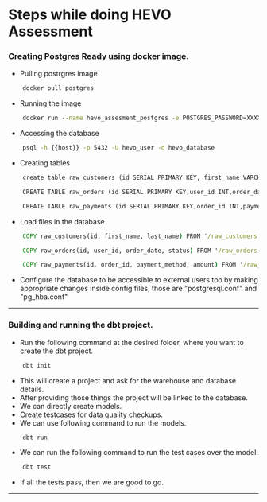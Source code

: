 # Steps while doing HEVO Assessment

### Creating Postgres Ready using docker image.

* Pulling postrgres image
```cmd
    docker pull postgres
```

* Running the image
```cmd
    docker run --name hevo_assesment_postgres -e POSTGRES_PASSWORD=XXXXXXXXXXXXXX -e POSTGRES_USER=hevo_user -e POSTGRES_DB=hevo_database -p 5432:5432 -d postgres
```

* Accessing the database
```cmd
    psql -h {{host}} -p 5432 -U hevo_user -d hevo_database
```

* Creating tables
```cmd
    create table raw_customers (id SERIAL PRIMARY KEY, first_name VARCHAR(100), last_name VARCHAR(100));

    CREATE TABLE raw_orders (id SERIAL PRIMARY KEY,user_id INT,order_date DATE,status VARCHAR(50), CONSTRAINT fk_user FOREIGN KEY(user_id) REFERENCES raw_customers(id) ON DELETE CASCADE);

    CREATE TABLE raw_payments (id SERIAL PRIMARY KEY,order_id INT,payment_method VARCHAR(50),amount INT, CONSTRAINT fk_user FOREIGN KEY(order_id) REFERENCES raw_orders(id) ON DELETE CASCADE);

```
* Load files in the database
```cmd
    COPY raw_customers(id, first_name, last_name) FROM '/raw_customers.csv' DELIMITER ',' CSV HEADER;

    COPY raw_orders(id, user_id, order_date, status) FROM '/raw_orders.csv' DELIMITER ',' CSV HEADER;

    COPY raw_payments(id, order_id, payment_method, amount) FROM '/raw_payments.csv' DELIMITER ',' CSV HEADER;

```
* Configure the database to be accessible to external users too by making appropriate changes inside config files, those are "postgresql.conf" and "pg_hba.conf"
----
### Building and running the dbt project.
* Run the following command at the desired folder, where you want to create the dbt project.
```cmd
    dbt init
```
* This will create a project and ask for the warehouse and database details.
* After providing those things the project will be linked to the database.
* We can directly create models.
* Create testcases for data quality checkups.
* We can use following command to run the models.
```cmd
    dbt run
```
* We can run the following command to run the test cases over the model.
```cmd
    dbt test
```

* If all the tests pass, then we are good to go.
----